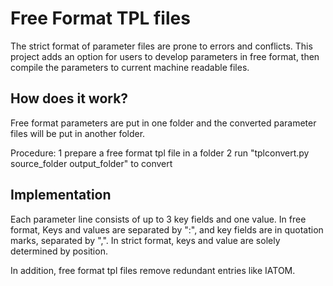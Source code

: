 # Free Format TPL files

The strict format of parameter files are prone to errors and conflicts. This project adds an option for users
to develop parameters in free format, then compile the parameters to current machine readable files.


## How does it work?
Free format parameters are put in one folder and the converted parameter files will be put in another folder.

Procedure:
1 prepare a free format tpl file in a folder
2 run "tplconvert.py source_folder output_folder" to convert

## Implementation
Each parameter line consists of up to 3 key fields and one value. In free format, Keys and values are separated
by ":", and key fields are in quotation marks, separated by ",". In strict format, keys and value are solely
determined by position.

In addition, free format tpl files remove redundant entries like IATOM.

